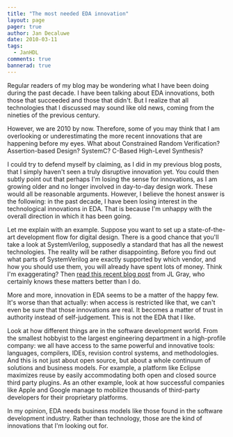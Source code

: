 ```yaml
---
title: "The most needed EDA innovation"
layout: page 
pager: true
author: Jan Decaluwe
date: 2010-03-11
tags: 
  - JanHDL
comments: true
bannerad: true
---
```


Regular readers of my blog may be wondering what I have been doing during the past decade. I have been talking about EDA innovations, both those that succeeded and those that didn't. But I realize that all technologies that I discussed may sound like old news, coming from the nineties of the previous century.

However, we are 2010 by now. Therefore, some of you may think that I am overlooking or underestimating the more recent innovations that are happening before my eyes. What about Constrained Random Verification? Assertion-based Design? SystemC? C-Based High-Level Synthesis?

I could try to defend myself by claiming, as I did in my previous blog posts, that I simply haven't seen a truly disruptive innovation yet. You could then subtly point out that perhaps I'm losing the sense for innovations, as I am growing older and no longer involved in day-to-day design work. These would all be reasonable arguments. However, I believe the honest answer is the following: in the past decade, I have been losing interest in the technological innovations in EDA. That is because I'm unhappy with the overall direction in which it has been going.

Let me explain with an example. Suppose you want to set up a state-of-the-art development flow for digital design. There is a good chance that you'll take a look at SystemVerilog, supposedly a standard that has all the newest technologies. The reality will be rather disappointing. Before you find out what parts of SystemVerilog are exactly supported by which vendor, and how you should use them, you will already have spent lots of money. Think I'm exaggerating? Then <a href="http://www.coolverification.com/2010/02/motivation-for-the-uvm.html">read this recent blog post</a> from JL Gray, who certainly knows these matters better than I do.

More and more, innovation in EDA seems to be a matter of the happy few. It's worse than that actually: when access is restricted like that, we can't even be sure that those innovations are real. It becomes a matter of trust in authority instead of self-judgement. This is not the EDA that I like.

Look at how different things are in the software development world. From the smallest hobbyist to the largest engineering department in a high-profile company: we all have access to the same powerful and innovative tools: languages, compilers,  IDEs, revision control systems, and methodologies. And this is not just about open source, but about a whole continuum of solutions and business models. For example, a platform like Eclipse maximizes reuse by easily accommodating both open and closed source third party plugins. As an other example, look at how successful companies like Apple and Google manage to mobilize thousands of third-party developers for their proprietary platforms.

In my opinion, EDA needs business models like those found in the software development industry. Rather than technology, those are the kind of innovations that I'm looking out for.

